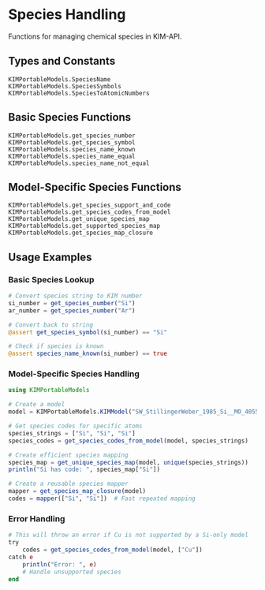 # Species Handling

Functions for managing chemical species in KIM-API.

## Types and Constants

```@docs
KIMPortableModels.SpeciesName
KIMPortableModels.SpeciesSymbols
KIMPortableModels.SpeciesToAtomicNumbers
```

## Basic Species Functions

```@docs
KIMPortableModels.get_species_number
KIMPortableModels.get_species_symbol
KIMPortableModels.species_name_known
KIMPortableModels.species_name_equal
KIMPortableModels.species_name_not_equal
```

## Model-Specific Species Functions

```@docs
KIMPortableModels.get_species_support_and_code
KIMPortableModels.get_species_codes_from_model
KIMPortableModels.get_unique_species_map
KIMPortableModels.get_supported_species_map
KIMPortableModels.get_species_map_closure
```

## Usage Examples

### Basic Species Lookup

```julia
# Convert species string to KIM number
si_number = get_species_number("Si")
ar_number = get_species_number("Ar")

# Convert back to string
@assert get_species_symbol(si_number) == "Si"

# Check if species is known
@assert species_name_known(si_number) == true
```

### Model-Specific Species Handling

```julia
using KIMPortableModels

# Create a model
model = KIMPortableModels.KIMModel("SW_StillingerWeber_1985_Si__MO_405512056662_006")

# Get species codes for specific atoms
species_strings = ["Si", "Si", "Si"]
species_codes = get_species_codes_from_model(model, species_strings)

# Create efficient species mapping
species_map = get_unique_species_map(model, unique(species_strings))
println("Si has code: ", species_map["Si"])

# Create a reusable species mapper
mapper = get_species_map_closure(model)
codes = mapper(["Si", "Si"])  # Fast repeated mapping
```

### Error Handling

```julia
# This will throw an error if Cu is not supported by a Si-only model
try
    codes = get_species_codes_from_model(model, ["Cu"])
catch e
    println("Error: ", e)
    # Handle unsupported species
end
```
